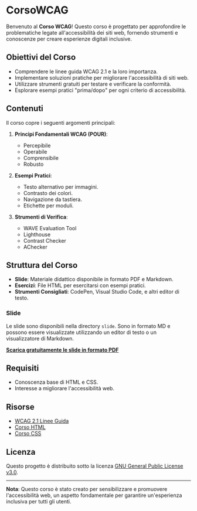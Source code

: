 # CorsoWCAG

Benvenuto al **Corso WCAG**! Questo corso è progettato per approfondire le problematiche legate all'accessibilità dei siti web, fornendo strumenti e conoscenze per creare esperienze digitali inclusive.

## Obiettivi del Corso

- Comprendere le linee guida WCAG 2.1 e la loro importanza.
- Implementare soluzioni pratiche per migliorare l'accessibilità di siti web.
- Utilizzare strumenti gratuiti per testare e verificare la conformità.
- Esplorare esempi pratici "prima/dopo" per ogni criterio di accessibilità.

## Contenuti

Il corso copre i seguenti argomenti principali:

1. **Principi Fondamentali WCAG (POUR)**:
   - Percepibile
   - Operabile
   - Comprensibile
   - Robusto

2. **Esempi Pratici**:
   - Testo alternativo per immagini.
   - Contrasto dei colori.
   - Navigazione da tastiera.
   - Etichette per moduli.

3. **Strumenti di Verifica**:
   - WAVE Evaluation Tool
   - Lighthouse
   - Contrast Checker
   - AChecker

## Struttura del Corso

- **Slide**: Materiale didattico disponibile in formato PDF e Markdown.
- **Esercizi**: File HTML per esercitarsi con esempi pratici.
- **Strumenti Consigliati**: CodePen, Visual Studio Code, e altri editor di testo.

### Slide

Le slide sono disponibili nella directory `slide`. Sono in formato MD e possono essere visualizzate utilizzando un editor di testo o un visualizzatore di Markdown.

__[Scarica gratuitamente le slide in formato PDF](https://github.com/matteobaccan/CorsoWCAG/blob/main/slide/CorsoWCAG.pdf)__

## Requisiti

- Conoscenza base di HTML e CSS.
- Interesse a migliorare l'accessibilità web.

## Risorse

- [WCAG 2.1 Linee Guida](https://www.w3.org/TR/WCAG21/)
- [Corso HTML](https://github.com/matteobaccan/CorsoHTML)
- [Corso CSS](https://github.com/matteobaccan/CorsoCSS)

## Licenza

Questo progetto è distribuito sotto la licenza [GNU General Public License v3.0](LICENSE).

---
**Nota**: Questo corso è stato creato per sensibilizzare e promuovere l'accessibilità web, un aspetto fondamentale per garantire un'esperienza inclusiva per tutti gli utenti.
